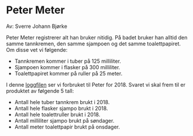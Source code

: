 # Peter Meter

Av: Sverre Johann Bjørke

Peter Meter registrerer alt han bruker nitidig. På badet bruker han alltid den
samme tannkremen, den samme sjampoen og det samme toalettpapiret. Om disse vet
vi følgende:

- Tannkremen kommer i tuber på 125 milliliter.
- Sjampoen kommer i flasker på 300 milliliter.
- Toalettpapiret kommer på ruller på 25 meter.

I denne [loggfilen](./src/logg.txt) ser vi forbruket til Peter for 2018. Svaret
vi skal frem til er produktet av følgende 5 tall:

- Antall hele tuber tannkrem brukt i 2018.
- Antall hele flasker sjampo brukt i 2018.
- Antall hele toalettruller brukt i 2018.
- Antall milliliter sjampo brukt på søndager.
- Antall meter toalettpapir brukt på onsdager.
